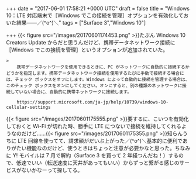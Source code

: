 
+++
date = "2017-06-01 17:58:21 +0000 UTC"
draft = false
title = "Windows 10：LTE 対応端末で［Windows でこの接続を管理］オプションを有効化しておいた結果――／(^o^)＼"
tags = ["Surface 3","Windows 10"]

+++
{{< figure src="/images/20170601174453.png"  >}}たぶん Windows 10 Creators Update からだと思うんだけど、携帯データネットワーク接続に［Windows でこの接続を管理］というオプションが追加されていた。

    >
        携帯データネットワークを使用できるときに、PC がネットワークに自動的に接続するかどうかを指定します。携帯データネットワーク接続を使用するたびに手動で接続する場合には、チェック ボックスをオフにします。Windows によって自動的に接続を管理する場合は、このチェック ボックスをオンにしてください。オンにすると、別の種類のネットワークに接続していない場合に、自動的に携帯ネットワークに接続します。

        https://support.microsoft.com/ja-jp/help/10739/windows-10-cellular-settings
    
{{< figure src="/images/20170601175555.png"  >}}要するに、こいつを有効化しておくと Wi-Fi が切れた時、勝手に LTE につないで接続を維持してくれるようなのだけど……{{< figure src="/images/20170601175355.png"  >}}知らんうちに LTE 回線を使ってて、請求額がだいぶ上がった／(^o^)＼基本的に便利でありがたい機能なのだけど、使うときはちょっと注意が必要かなと思った。ちなみに Y! モバイルは 7 月で解約（Surface 3 を買って 2 年経つんだね！）するので、低速でいい（転送速度に天井があってもいい）からずっと繋がる感じのサービスがないかなーって探してる。


